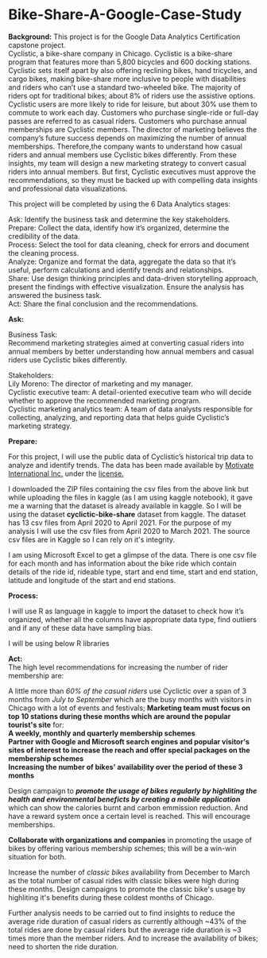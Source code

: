 # Bike-Share-A-Google-Case-Study
**Background:** This project is for the Google Data Analytics Certification capstone project.    
Cyclistic, a bike-share company in Chicago. Cyclistic is a bike-share program that features more than 5,800 bicycles and 600 docking stations. 
Cyclistic sets itself apart by also offering reclining bikes, hand tricycles, and cargo bikes, making bike-share more inclusive to people with disabilities and riders who can’t use a standard two-wheeled bike. 
The majority of riders opt for traditional bikes; about 8% of riders use the assistive options. Cyclistic users are more likely to ride for leisure, but about 30% use them to commute to work each day. 
Customers who purchase single-ride or full-day passes are referred to as casual riders. Customers who purchase annual memberships are Cyclistic members. 
The director of marketing believes the company’s future success depends on maximizing the number of annual memberships. 
Therefore,the company wants to understand how casual riders and annual members use Cyclistic bikes differently. 
From these insights, my team will design a new marketing strategy to convert casual riders into annual members. 
But first, Cyclistic executives must approve the recommendations, so they must be backed up with compelling data insights and professional data visualizations.

This project will be completed by using the 6 Data Analytics stages:  

Ask: Identify the business task and determine the key stakeholders.  
Prepare: Collect the data, identify how it’s organized, determine the credibility of the data.  
Process: Select the tool for data cleaning, check for errors and document the cleaning process.  
Analyze: Organize and format the data, aggregate the data so that it’s useful, perform calculations and identify trends and relationships.  
Share: Use design thinking principles and data-driven storytelling approach, present the findings with effective visualization. Ensure the analysis has answered the business task.  
Act: Share the final conclusion and the recommendations.  

**Ask:**  

Business Task:  
Recommend marketing strategies aimed at converting casual riders into annual members by better understanding how annual members and casual riders use Cyclistic bikes differently.     

Stakeholders:  
Lily Moreno: The director of marketing and my manager.  
Cyclistic executive team: A detail-oriented executive team who will decide whether to approve the recommended marketing program.  
Cyclistic marketing analytics team: A team of data analysts responsible for collecting, analyzing, and reporting data that helps guide Cyclistic’s marketing strategy.  

**Prepare:**  

For this project, I will use the public data of Cyclistic’s historical trip data to analyze and identify trends. The data has been made available by [Motivate International Inc.](https://divvy-tripdata.s3.amazonaws.com/index.html)  under the [license.](https://www.divvybikes.com/data-license-agreement)

I downloaded the ZIP files containing the csv files from the above link but while uploading the files in kaggle (as I am using kaggle notebook), it gave me a warning that the dataset is already available in kaggle. So I will be using the dataset **cyclictic-bike-share** dataset from kaggle. The dataset has 13 csv files from April 2020 to April 2021. For the purpose of my analysis I will use the csv files from April 2020 to March 2021. The source csv files are in Kaggle so I can rely on it's integrity.   

I am using Microsoft Excel to get a glimpse of the data. There is one csv file for each month and has information about the bike ride which contain details of the ride id, rideable type, start and end time, start and end station, latitude and longitude of the start and end stations.

**Process:**  

I will use R as language in kaggle to import the dataset to check how it’s organized, whether all the columns have appropriate data type, find outliers and if any of these data have sampling bias.

I will be using below R libraries

**Act:**  
The high level recommendations for increasing the number of rider membership are:  

A little more than *60% of the casual riders* use Cyclictic over a span of 3 months from *July to September* which are the busy months with visitors in Chicago with a lot of events and festivals; **Marketing team must focus on top 10 stations during these months which are around the popular tourist's site** for:     
       **A weekly, monthly and quarterly membership schemes**       
      **Partner with Google and Microsoft search engines and popular visitor's sites of interest to increase the reach and offer special packages on the membership schemes**    
      **Increasing the number of bikes' availability over the period of these 3 months**  
        
    

Design campaign to ***promote the usage of bikes regularly by highliting the health and environmental beneficts by creating a mobile application*** which can show the calories burnt and carbon emmission reduction. And have a reward system once a certain level is reached. This will encourage memberships.  

**Collaborate with organizations and companies** in promoting the usage of bikes by offering various membership schemes; this will be a win-win situation for both.   

Increase the number of *classic bikes* availability from December to March as the total number of casual rides with classic bikes were high during these months. Design campaigns to promote the classic bike's usage by highliting it's benefits during these coldest months of Chicago.    

Further analysis needs to be carried out to find insights to reduce the average ride duration of casual riders as currently although ~43% of the total rides are done by casual riders but the average ride duration is ~3 times more than the member riders. And to increase the availability of bikes; need to shorten the ride duration.     
